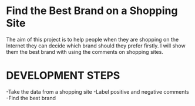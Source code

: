 # Find the Best Brand on a Shopping Site

  The aim of this project is to help people when they are shopping on the Internet they can decide which brand should they prefer firstly. I will show them the best brand with using the comments on shopping sites.
  
  
  # DEVELOPMENT STEPS
  
  
  -Take the data from a shopping site
  -Label positive and negative comments
  -Find the best brand
